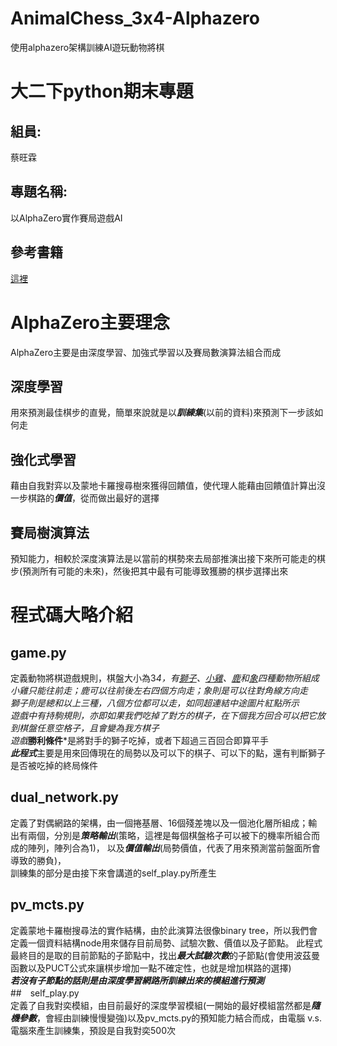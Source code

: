 # AnimalChess_3x4-Alphazero
使用alphazero架構訓練AI遊玩動物將棋
# 大二下python期末專題
## 組員:  
蔡旺霖  
## 專題名稱:  
以AlphaZero實作賽局遊戲AI
## 參考書籍  
[這裡](https://www.tenlong.com.tw/products/9789863126515)
# AlphaZero主要理念  
AlphaZero主要是由深度學習、加強式學習以及賽局數演算法組合而成  
## 深度學習  
用來預測最佳棋步的直覺，簡單來說就是以***訓練集***(以前的資料)來預測下一步該如何走  
## 強化式學習  
藉由自我對弈以及蒙地卡羅搜尋樹來獲得回饋值，使代理人能藉由回饋值計算出沒一步棋路的***價值***，從而做出最好的選擇  
## 賽局樹演算法  
預知能力，相較於深度演算法是以當前的棋勢來去局部推演出接下來所可能走的棋步(預測所有可能的未來)，然後把其中最有可能導致獲勝的棋步選擇出來  
# 程式碼大略介紹  
## game.py
定義動物將棋遊戲規則，棋盤大小為3*4，有[獅子](https://github.com/Stanley-Lius/AnimalChess_3x4-Alphazero/blob/main/piece4.png)、[小雞](https://github.com/Stanley-Lius/AnimalChess_3x4-Alphazero/blob/main/piece1.png)、[鹿](https://github.com/Stanley-Lius/AnimalChess_3x4-Alphazero/blob/main/piece3.png)和[象](https://github.com/Stanley-Lius/AnimalChess_3x4-Alphazero/blob/main/piece2.png)四種動物所組成  
小雞只能往前走；鹿可以往前後左右四個方向走；象則是可以往對角線方向走  
獅子則是總和以上三種，八個方位都可以走，如同超連結中途圖片紅點所示  
遊戲中有持駒規則，亦即如果我們吃掉了對方的棋子，在下個我方回合可以把它放到棋盤任意空格子，且會變為我方棋子  
遊戲***勝利條件***是將對手的獅子吃掉，或者下超過三百回合即算平手  
***此程式***主要是用來回傳現在的局勢以及可以下的棋子、可以下的點，還有判斷獅子是否被吃掉的終局條件  
## dual_network.py  
定義了對偶網路的架構，由一個捲基層、16個殘差塊以及一個池化層所組成；輸出有兩個，分別是***策略輸出***(策略，這裡是每個棋盤格子可以被下的機率所組合而成的陣列，陣列合為1)，  以及***價值輸出***(局勢價值，代表了用來預測當前盤面所會導致的勝負)，  
訓練集的部分是由接下來會講道的self_play.py所產生  
## pv_mcts.py  
定義蒙地卡羅樹搜尋法的實作結構，由於此演算法很像binary tree，所以我們會定義一個資料結構node用來儲存目前局勢、試驗次數、價值以及子節點。
此程式最終目的是取的目前節點的子節點中，找出***最大試驗次數***的子節點(會使用波茲曼函數以及PUCT公式來讓棋步增加一點不確定性，也就是增加棋路的選擇)  
***若沒有子節點的話則是由深度學習網路所訓練出來的模組進行預測***    
##　self_play.py  
定義了自我對奕模組，由目前最好的深度學習模組(一開始的最好模組當然都是***隨機參數***，會經由訓練慢慢變強)以及pv_mcts.py的預知能力結合而成，由電腦
v.s. 電腦來產生訓練集，預設是自我對奕500次  


